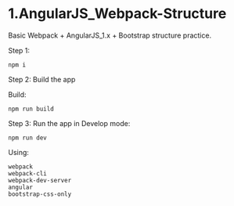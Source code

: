 # 1.AngularJS_Webpack-Structure
Basic Webpack + AngularJS_1.x + Bootstrap structure practice.

Step 1:

    npm i

Step 2: Build the app
      
  Build:
  
    npm run build
      
Step 3: Run the app in Develop mode:
    
    npm run dev
      
Using:

    webpack
    webpack-cli
    webpack-dev-server
    angular
    bootstrap-css-only

